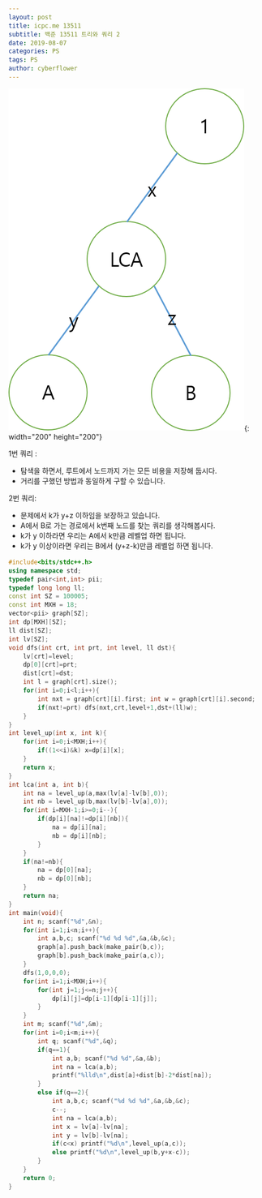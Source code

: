 ```yaml
---
layout: post
title: icpc.me 13511
subtitle: 백준 13511 트리와 쿼리 2
date: 2019-08-07
categories: PS
tags: PS
author: cyberflower
---
```


![트리](/img/2019-08-07-icpc1761.png){: width="200" height="200"}

1번 쿼리 :
* 탐색을 하면서, 루트에서 노드까지 가는 모든 비용을 저장해 둡시다.
* 거리를 구했던 방법과 동일하게 구할 수 있습니다.

2번 쿼리:
* 문제에서 k가 y+z 이하임을 보장하고 있습니다.
* A에서 B로 가는 경로에서 k번째 노드를 찾는 쿼리를 생각해봅시다.
* k가 y 이하라면 우리는 A에서 k만큼 레벨업 하면 됩니다.
* k가 y 이상이라면 우리는 B에서 (y+z-k)만큼 레벨업 하면 됩니다.

```cpp
#include<bits/stdc++.h>
using namespace std;
typedef pair<int,int> pii;
typedef long long ll;
const int SZ = 100005;
const int MXH = 18;
vector<pii> graph[SZ];
int dp[MXH][SZ];
ll dist[SZ];
int lv[SZ];
void dfs(int crt, int prt, int level, ll dst){
	lv[crt]=level;
	dp[0][crt]=prt;
	dist[crt]=dst;
	int l = graph[crt].size();
	for(int i=0;i<l;i++){
		int nxt = graph[crt][i].first; int w = graph[crt][i].second;
		if(nxt!=prt) dfs(nxt,crt,level+1,dst+(ll)w);
	}
}
int level_up(int x, int k){
	for(int i=0;i<MXH;i++){
		if((1<<i)&k) x=dp[i][x];
	}
	return x;
}
int lca(int a, int b){
	int na = level_up(a,max(lv[a]-lv[b],0));
	int nb = level_up(b,max(lv[b]-lv[a],0));
	for(int i=MXH-1;i>=0;i--){
		if(dp[i][na]!=dp[i][nb]){
			na = dp[i][na];
			nb = dp[i][nb];
		}
	}
	if(na!=nb){
		na = dp[0][na];
		nb = dp[0][nb];
	}
	return na;
}
int main(void){
	int n; scanf("%d",&n);
	for(int i=1;i<n;i++){
		int a,b,c; scanf("%d %d %d",&a,&b,&c);
		graph[a].push_back(make_pair(b,c));
		graph[b].push_back(make_pair(a,c));
	}
	dfs(1,0,0,0);
	for(int i=1;i<MXH;i++){
		for(int j=1;j<=n;j++){
			dp[i][j]=dp[i-1][dp[i-1][j]];
		}
	}
	int m; scanf("%d",&m);
	for(int i=0;i<m;i++){
		int q; scanf("%d",&q);
		if(q==1){
			int a,b; scanf("%d %d",&a,&b);
			int na = lca(a,b);
			printf("%lld\n",dist[a]+dist[b]-2*dist[na]);
		}
		else if(q==2){
			int a,b,c; scanf("%d %d %d",&a,&b,&c);
			c--;
			int na = lca(a,b);
			int x = lv[a]-lv[na];
			int y = lv[b]-lv[na];
			if(c<x) printf("%d\n",level_up(a,c));
			else printf("%d\n",level_up(b,y+x-c));
		}
	}
	return 0;
}
```

